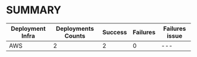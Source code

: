 # SUMMARY

Deployment Infra | Deployments Counts | Success | Failures | Failures issue |
--- | --- | --- | --- | ---|
AWS | 2 | 2 | 0 | --- | -Second deployment has been success after rerun script of step 4 |
